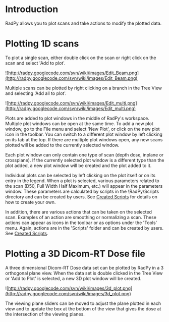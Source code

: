 # Introduction #

RadPy allows you to plot scans and take actions to modify the plotted data.


# Plotting 1D scans #

To plot a single scan, either double click on the scan or right click on the scan and select 'Add to plot'.

![http://radpy.googlecode.com/svn/wiki/images/Edit_Beam.png](http://radpy.googlecode.com/svn/wiki/images/Edit_Beam.png)

Multiple scans can be plotted by right clicking on a branch in the Tree View and selecting 'Add all to plot'.

![http://radpy.googlecode.com/svn/wiki/images/Edit_multi.png](http://radpy.googlecode.com/svn/wiki/images/Edit_multi.png)

Plots are added to plot windows in the middle of RadPy's workspace.  Multiple plot windows can be open at the same time.  To add a new plot window, go to the File menu and select 'New Plot', or click on the new plot icon in the toolbar.  You can switch to a different plot window by left clicking on its tab at the top.  If there are multiple plot windows open, any new scans plotted will be added to the currently selected window.

Each plot window can only contain one type of scan (depth dose, inplane or crossplane).  If the currently selected plot window is a different type than the plot added, a new plot window will be created and the plot added to it.

Individual plots can be selected by left clicking on the plot itself or on its entry in the legend.  When a plot is selected, various parameters related to the scan (D50, Full Width Half Maximum, etc.) will appear in the parameters window.  These parameters are calculated by scripts in the \RadPy\Scripts directory and can be created by users.  See [Created Scripts](User.md) for details on how to create your own.

In addition, there are various actions that can be taken on the selected scan.  Examples of an action are smoothing or normalizing a scan.  These actions can appear as icons in the toolbar or as options under the 'Tools' menu.  Again, actions are in the 'Scripts' folder and can be created by users.  See [Created Scripts](User.md).



# Plotting a 3D Dicom-RT Dose file #

A three dimensional Dicom-RT Dose data set can be plotted by RadPy in a 3 orthogonal plane view.  When the data set is double clicked in the Tree View or 'Add to Plot' is selected, a new 3D plot window will be created.

![http://radpy.googlecode.com/svn/wiki/images/3d_plot.png](http://radpy.googlecode.com/svn/wiki/images/3d_plot.png)

The viewing plane sliders can be moved to adjust the plane plotted in each view and to update the box at the bottom of the view that gives the dose at the intersection of the viewing planes.
